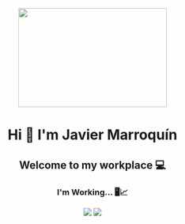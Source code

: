 <div align="center">
  <img src="https://media.giphy.com/media/2IudUHdI075HL02Pkk/giphy.gif" width="300" height="200" />
  <h1>Hi 👋 I'm Javier Marroquín</h1>
  <h2>Welcome to my workplace 💻</h2>
  <h3>I'm Working... 🖥️📈</h3>
  <div display="inline">
    <img src="https://img.shields.io/badge/Java-Intermediate%2FAdvanced-red"/>
    <img src="https://img.shields.io/badge/Spring-Intermediate-green"/> 
  </div>
</div>


